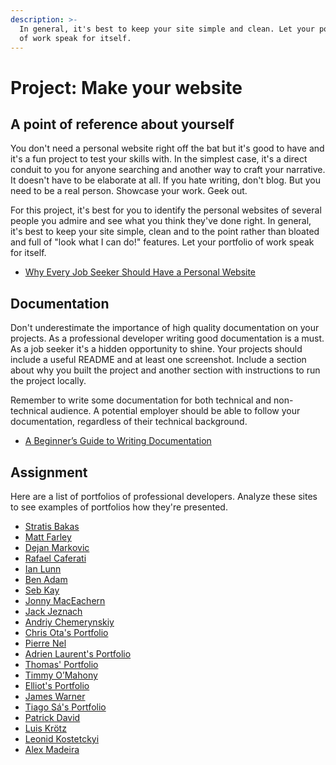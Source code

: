 ```yaml
---
description: >-
  In general, it's best to keep your site simple and clean. Let your portfolio
  of work speak for itself.
---
```


# Project: Make your website

## A point of reference about yourself

You don't need a personal website right off the bat but it's good to have and it's a fun project to test your skills with. In the simplest case, it's a direct conduit to you for anyone searching and another way to craft your narrative. It doesn't have to be elaborate at all. If you hate writing, don't blog. But you need to be a real person. Showcase your work. Geek out.

For this project, it's best for you to identify the personal websites of several people you admire and see what you think they've done right. In general, it's best to keep your site simple, clean and to the point rather than bloated and full of "look what I can do!" features. Let your portfolio of work speak for itself.

* [Why Every Job Seeker Should Have a Personal Website](http://www.forbes.com/sites/jacquelynsmith/2013/04/26/why-every-job-seeker-should-have-a-personal-website-and-what-it-should-include/)

## Documentation

Don't underestimate the importance of high quality documentation on your projects. As a professional developer writing good documentation is a must. As a job seeker it's a hidden opportunity to shine. Your projects should include a useful README and at least one screenshot. Include a section about why you built the project and another section with instructions to run the project locally.

Remember to write some documentation for both technical and non-technical audience. A potential employer should be able to follow your documentation, regardless of their technical background.

* [A Beginner’s Guide to Writing Documentation](http://www.writethedocs.org/guide/writing/beginners-guide-to-docs/)

## Assignment

Here are a list of portfolios of professional developers. Analyze these sites to see examples of portfolios how they're presented.

* [Stratis Bakas](https://stratisbakas.com/)
* [Matt Farley](https://mattfarley.ca/)
* [Dejan Markovic](https://www.dejan.works/)
* [Rafael Caferati](https://caferati.me/)
* [Ian Lunn](https://ianlunn.co.uk/)
* [Ben Adam](https://benadam.me/)
* [Seb Kay](https://sebkay.com/)
* [Jonny MacEachern](https://jonny.me/)
* [Jack Jeznach](https://jacekjeznach.com/)
* [Andriy Chemerynskiy](https://andrewchmr.com/)
* [Chris Ota's Portfolio](https://www.otadesigns.com/)
* [Pierre Nel](https://pierre.io/)
* [Adrien Laurent's Portfolio](https://adrienlaurent.fr/)
* [Thomas' Portfolio](https://www.thomasbosc.com)
* [Timmy O’Mahony](https://timmyomahony.com/)
* [Elliot's Portfolio](https://elliotcondon.com/)
* [James Warner](https://jmswrnr.com/)
* [Tiago Sá's Portfolio](https://i-am-tiago.com/)
* [Patrick David](https://bepatrickdavid.com/)
* [Luis Krötz](https://luiskr.com/)
* [Leonid Kostetckyi](https://lk.emotion-agency.com/)
* [Alex Madeira](https://www.alexmadeira.com.br/)

